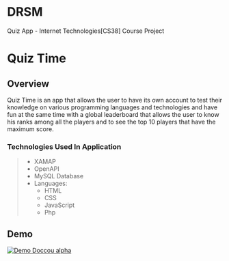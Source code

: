 # DRSM
Quiz App - Internet Technologies[CS38] Course Project

# Quiz Time

## Overview
Quiz Time is an app that allows the user to have its own account to test their knowledge on various programming languages and technologies and have fun at the same time with a global leaderboard that allows the user to know his ranks among all the players and to see the top 10 players that have the maximum score.

### Technologies Used In Application
>- XAMAP
>- OpenAPI
>- MySQL Database
>- Languages:
>   - HTML
>   - CSS
>   - JavaScript
>   - Php

## Demo

[![Demo Doccou alpha](https://j.gifs.com/vlKoVm.gif)](https://gifs.com/gif/vlKoVm)
